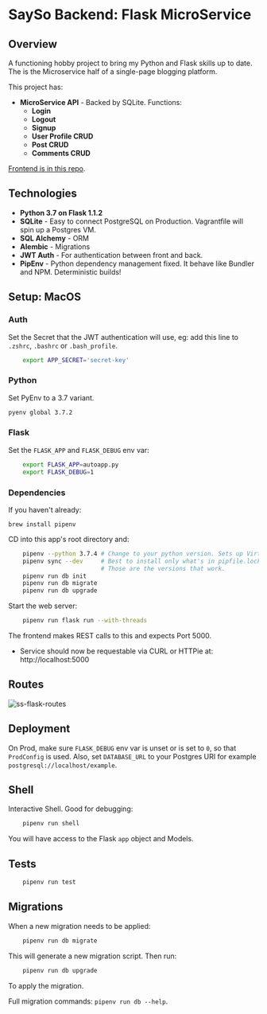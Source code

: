 # SaySo Backend: Flask MicroService

## Overview

A functioning hobby project to bring my Python and Flask skills up to date. The is the Microservice half of a single-page blogging platform.

This project has:

* **MicroService API** - Backed by SQLite. Functions:
  * **Login**
  * **Logout**
  * **Signup**
  * **User Profile CRUD**
  * **Post CRUD**
  * **Comments CRUD**

[Frontend is in this repo](https://github.com/iq9/say-so-frontend-vanilla).

## Technologies

* **Python 3.7 on Flask 1.1.2**
* **SQLite** - Easy to connect PostgreSQL on Production. Vagrantfile will spin up a Postgres VM.
* **SQL Alchemy** - ORM
* **Alembic** - Migrations
* **JWT Auth** - For authentication between front and back.
* **PipEnv** - Python dependency management fixed. It behave like Bundler and NPM. Deterministic builds!

## Setup: MacOS

### Auth

Set the Secret that the JWT authentication will use, eg:
add this line to `.zshrc`, `.bashrc` or `.bash_profile`.

```bash
    export APP_SECRET='secret-key'
```

### Python

Set PyEnv to a 3.7 variant.

```bash
pyenv global 3.7.2
```

### Flask

Set the ``FLASK_APP`` and ``FLASK_DEBUG`` env var:

```bash
    export FLASK_APP=autoapp.py
    export FLASK_DEBUG=1
```

### Dependencies

If you haven't already:

`brew install pipenv`

CD into this app's root directory and:

```bash
    pipenv --python 3.7.4 # Change to your python version. Sets up Virt Env.
    pipenv sync --dev     # Best to install only what's in pipfile.lock.
                          # Those are the versions that work.
    pipenv run db init
    pipenv run db migrate
    pipenv run db upgrade
```

Start the web server:

```bash
    pipenv run flask run --with-threads
```

The frontend makes REST calls to this and expects Port 5000.

* Service should now be requestable via CURL or HTTPie at: http://localhost:5000

## Routes

![ss-flask-routes](https://user-images.githubusercontent.com/214047/83106213-11a24680-a08a-11ea-8fbe-3652506bcf5a.png)

## Deployment

On Prod, make sure `FLASK_DEBUG` env var is unset or is set to `0`,
so that `ProdConfig` is used. Also, set `DATABASE_URL` to your Postgres
URI for example `postgresql://localhost/example`.

## Shell

Interactive Shell. Good for debugging:

```bash
    pipenv run shell
```

You will have access to the Flask `app` object and Models.

## Tests

```bash
    pipenv run test
```

## Migrations

When a new migration needs to be applied:

```bash
    pipenv run db migrate
```

This will generate a new migration script. Then run:

```bash
    pipenv run db upgrade
```

To apply the migration.

Full migration commands: `pipenv run db --help`.
